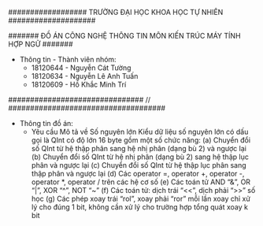 ################## TRƯỜNG ĐẠI HỌC KHOA HỌC TỰ NHIÊN ####################

####### ĐỒ ÁN CÔNG NGHỆ THÔNG TIN MÔN KIẾN TRÚC MÁY TÍNH HỢP NGỮ #######

* Thông tin - Thành viên nhóm: 
	+ 18120644 - Nguyễn Cát Tường
	+ 18120634 - Nguyễn Lê Anh Tuấn
	+ 18120609 - Hồ Khắc Minh Trí

############################### // ####################################

* Thông tin đồ án:
	- Yêu cầu
	Mô tả về Số nguyên lớn Kiểu dữ liệu số nguyên lớn có dấu gọi là QInt có độ lớn 16 byte gồm một số chức năng:
	(a) Chuyển đổi số QInt từ hệ thập phân sang hệ nhị phân (dạng bù 2) và ngược lại
	(b) Chuyển đổi số QInt từ hệ nhị phân (dạng bù 2) sang hệ thập lục phân và ngược lại
	(c) Chuyển đổi số QInt từ hệ thập lục phân sang thập phân và ngược lại
	(d) Các operator =, operator +, operator -, operator *, operator / trên các hệ cơ số
	(e) Các toán tử AND “&”, OR “|”, XOR “^”, NOT “~”
	(f) Các toán tử: dịch trái “<<”, dịch phải “>>” số học
	(g) Các phép xoay trái “rol”, xoay phải “ror” mỗi lần xoay chỉ xử lý cho đúng 1 bit,
	    không cần xử lý cho trường hợp tổng quát xoay k bit

